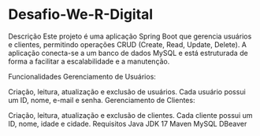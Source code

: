 # Desafio-We-R-Digital

Descrição
Este projeto é uma aplicação Spring Boot que gerencia usuários e clientes, permitindo operações CRUD (Create, Read, Update, Delete). A aplicação conecta-se a um banco de dados MySQL e está estruturada de forma a facilitar a escalabilidade e a manutenção.

Funcionalidades
Gerenciamento de Usuários:

Criação, leitura, atualização e exclusão de usuários.
Cada usuário possui um ID, nome, e-mail e senha.
Gerenciamento de Clientes:

Criação, leitura, atualização e exclusão de clientes.
Cada cliente possui um ID, nome, idade e cidade.
Requisitos
Java JDK 17
Maven
MySQL
DBeaver 

